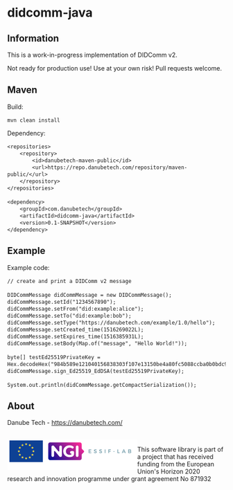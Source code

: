# didcomm-java

## Information

This is a work-in-progress implementation of DIDComm v2.

Not ready for production use! Use at your own risk! Pull requests welcome.

## Maven

Build:

	mvn clean install

Dependency:

	<repositories>
		<repository>
			<id>danubetech-maven-public</id>
			<url>https://repo.danubetech.com/repository/maven-public/</url>
		</repository>
	</repositories>

	<dependency>
		<groupId>com.danubetech</groupId>
		<artifactId>didcomm-java</artifactId>
		<version>0.1-SNAPSHOT</version>
	</dependency>

## Example

Example code:

    // create and print a DIDComm v2 message

    DIDCommMessage didCommMessage = new DIDCommMessage();
    didCommMessage.setId("1234567890");
    didCommMessage.setFrom("did:example:alice");
    didCommMessage.setTo("did:example:bob");
    didCommMessage.setType("https://danubetech.com/example/1.0/hello");
    didCommMessage.setCreated_time(1516269022L);
    didCommMessage.setExpires_time(1516385931L);
    didCommMessage.setBody(Map.of("message", "Hello World!"));

    byte[] testEd25519PrivateKey = Hex.decodeHex("984b589e121040156838303f107e13150be4a80fc5088ccba0b0bdc9b1d89090de8777a28f8da1a74e7a13090ed974d879bf692d001cddee16e4cc9f84b60580".toCharArray());
    didCommMessage.sign_Ed25519_EdDSA(testEd25519PrivateKey);

    System.out.println(didCommMessage.getCompactSerialization());

## About

Danube Tech - https://danubetech.com/

<br clear="left" />

<img align="left" height="70" src="https://raw.githubusercontent.com/danubetech/didcomm-java/main/docs/logo-ngi-essiflab.png">

This software library is part of a project that has received funding from the European Union's Horizon 2020 research and innovation programme under grant agreement No 871932
